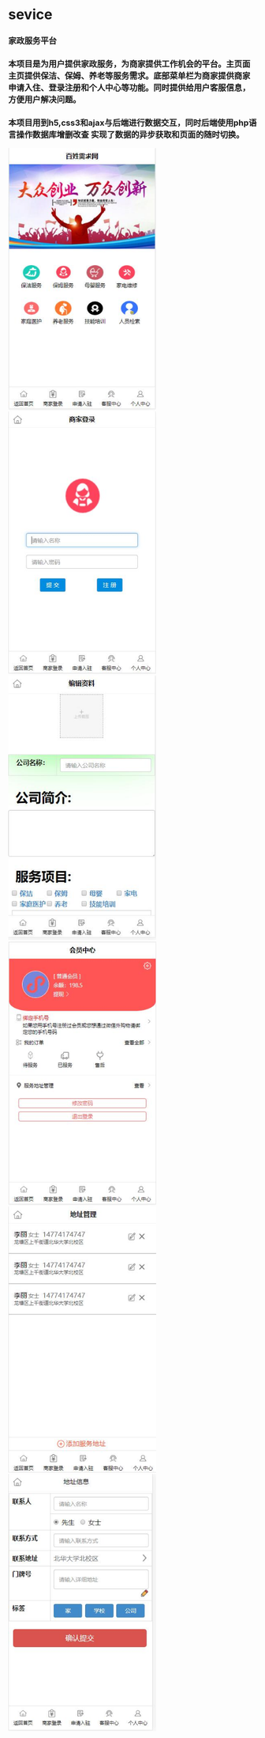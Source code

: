# sevice

<h3>家政服务平台</h3>
<h3>本项目是为用户提供家政服务，为商家提供工作机会的平台。主页面主页提供保洁、保姆、养老等服务需求。底部菜单栏为商家提供商家申请入住、登录注册和个人中心等功能。同时提供给用户客服信息，方便用户解决问题。</h3>
<h3>本项目用到h5,css3和ajax与后端进行数据交互，同时后端使用php语言操作数据库增删改查 实现了数据的异步获取和页面的随时切换。</h3>

<img alt="images" src="https://github.com/guoxiaoxuan500/sevice/blob/master/sevice/images/1.jpg" width="300">
<img alt="images" src="https://github.com/guoxiaoxuan500/sevice/blob/master/sevice/images/2.jpg" width="300">
<img alt="images" src="https://github.com/guoxiaoxuan500/sevice/blob/master/sevice/images/3.jpg" width="300">
<img alt="images" src="https://github.com/guoxiaoxuan500/sevice/blob/master/sevice/images/4.jpg" width="300">
<img alt="images" src="https://github.com/guoxiaoxuan500/sevice/blob/master/sevice/images/5.jpg" width="300">
<img alt="images" src="https://github.com/guoxiaoxuan500/sevice/blob/master/sevice/images/6.jpg" width="300">
